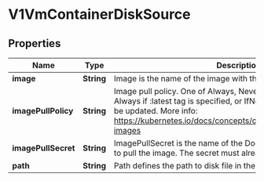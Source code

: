 # V1VmContainerDiskSource

## Properties
Name | Type | Description | Notes
------------ | ------------- | ------------- | -------------
**image** | **String** | Image is the name of the image with the embedded disk. | 
**imagePullPolicy** | **String** | Image pull policy. One of Always, Never, IfNotPresent. Defaults to Always if :latest tag is specified, or IfNotPresent otherwise. Cannot be updated. More info: https://kubernetes.io/docs/concepts/containers/images#updating-images |  [optional]
**imagePullSecret** | **String** | ImagePullSecret is the name of the Docker registry secret required to pull the image. The secret must already exist. |  [optional]
**path** | **String** | Path defines the path to disk file in the container |  [optional]
